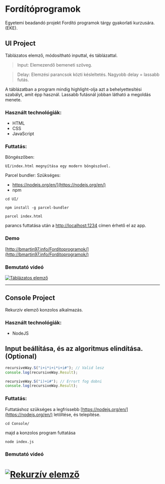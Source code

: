 # Fordítóprogramok

Egyetemi beadandó projekt Fordító programok tárgy gyakorlati kurzusára. (EKE).

## UI Project

Táblázatos elemző, módosítható inputtal, és táblázattal.

> Input: Elemezendő bemeneti szöveg.

> Delay: Elemzési parancsok közti késleltetés. Nagyobb delay = lassabb futás.

A táblázatban a program mindig highlight-olja azt a behelyettesítési szabályt, amit épp használ.
Lassabb futásnál jobban látható a megoldás menete.

### Használt technológiák:
* HTML
* CSS
* JavaScript

### Futtatás:
Böngészőben:

```
UI/index.html megnyítása egy modern böngészővel.
```

Parcel bundler:
Szükséges:
* https://nodejs.org/en/](https://nodejs.org/en/)
* npm

```
cd UI/
```
```
npm install -g parcel-bundler
```
```
parcel index.html
```
parancs futtatása után a [http://localhost:1234](http://localhost:1234) címen érhető el az app.

### Demo
[http://bmartin97.info/Forditoprogramok/](http://bmartin97.info/Forditoprogramok/)

### Bemutató videó

[![Táblázatos elemző](http://bmartin97.info/tablazatoselemzes.gif)](https://www.youtube.com/watch?v=k2Gpd5p9Qsc)

---

## Console Project

Rekurzív elemző konzolos alkalmazás.

### Használt technológiák:
* NodeJS

## Input beállítása, és az algoritmus elindítása. (Optional)
```javascript
recursiveWay.S("i+i*i+i*i+i#"); // Valid lesz
console.log(recursiveWay.Result);

recursiveWay.S("i)+i#"); // Errort fog dobni
console.log(recursiveWay.Result);
```

### Futtatás:
Futtatáshoz szükséges a legfrissebb [https://nodejs.org/en/](https://nodejs.org/en/) letöltése, és telepítése.

```
cd Console/
```

majd a konzolos program futtatása

```
node index.js
```

### Bemutató videó
[![Rekurzív elemző](http://bmartin97.info/rekurzivelemzo.gif)](https://www.youtube.com/watch?v=tz4gBU9FkII)
=======

